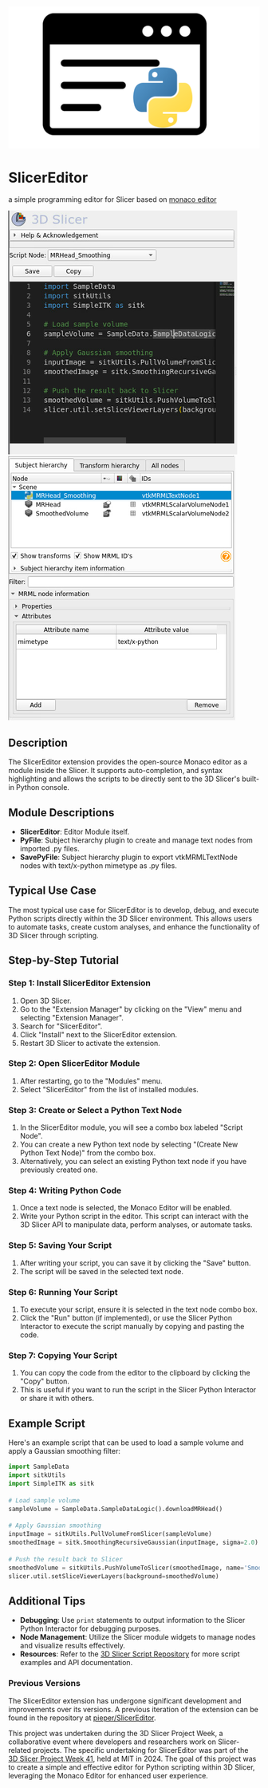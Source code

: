 <img src="./SlicerEditor.png">

# SlicerEditor
a simple programming editor for Slicer based on [monaco editor](https://microsoft.github.io/monaco-editor/)


![Slicer Editor](screenshot.png) ![Python TextNode](screenshot_2.png)


## Description

The SlicerEditor extension provides the open-source Monaco editor as a module inside the Slicer. It supports auto-completion, and syntax highlighting and allows the scripts to be directly sent to the 3D Slicer's built-in Python console.

## Module Descriptions

- **SlicerEditor**: Editor Module itself.
- **PyFile**: Subject hierarchy plugin to create and manage text nodes from imported .py files.
- **SavePyFile**: Subject hierarchy plugin to export vtkMRMLTextNode nodes with text/x-python mimetype as .py files.

## Typical Use Case

The most typical use case for SlicerEditor is to develop, debug, and execute Python scripts directly within the 3D Slicer environment. This allows users to automate tasks, create custom analyses, and enhance the functionality of 3D Slicer through scripting.

## Step-by-Step Tutorial

### Step 1: Install SlicerEditor Extension
1. Open 3D Slicer.
2. Go to the "Extension Manager" by clicking on the "View" menu and selecting "Extension Manager".
3. Search for "SlicerEditor".
4. Click "Install" next to the SlicerEditor extension.
5. Restart 3D Slicer to activate the extension.

### Step 2: Open SlicerEditor Module
1. After restarting, go to the "Modules" menu.
2. Select "SlicerEditor" from the list of installed modules.

### Step 3: Create or Select a Python Text Node
1. In the SlicerEditor module, you will see a combo box labeled "Script Node".
2. You can create a new Python text node by selecting "(Create New Python Text Node)" from the combo box.
3. Alternatively, you can select an existing Python text node if you have previously created one.

### Step 4: Writing Python Code
1. Once a text node is selected, the Monaco Editor will be enabled.
2. Write your Python script in the editor. This script can interact with the 3D Slicer API to manipulate data, perform analyses, or automate tasks.

### Step 5: Saving Your Script
1. After writing your script, you can save it by clicking the "Save" button.
2. The script will be saved in the selected text node.

### Step 6: Running Your Script
1. To execute your script, ensure it is selected in the text node combo box.
2. Click the "Run" button (if implemented), or use the Slicer Python Interactor to execute the script manually by copying and pasting the code.

### Step 7: Copying Your Script
1. You can copy the code from the editor to the clipboard by clicking the "Copy" button.
2. This is useful if you want to run the script in the Slicer Python Interactor or share it with others.

## Example Script

Here's an example script that can be used to load a sample volume and apply a Gaussian smoothing filter:

```python
import SampleData
import sitkUtils
import SimpleITK as sitk

# Load sample volume
sampleVolume = SampleData.SampleDataLogic().downloadMRHead()

# Apply Gaussian smoothing
inputImage = sitkUtils.PullVolumeFromSlicer(sampleVolume)
smoothedImage = sitk.SmoothingRecursiveGaussian(inputImage, sigma=2.0)

# Push the result back to Slicer
smoothedVolume = sitkUtils.PushVolumeToSlicer(smoothedImage, name='SmoothedVolume')
slicer.util.setSliceViewerLayers(background=smoothedVolume)
```

## Additional Tips

- **Debugging**: Use `print` statements to output information to the Slicer Python Interactor for debugging purposes.
- **Node Management**: Utilize the Slicer module widgets to manage nodes and visualize results effectively.
- **Resources**: Refer to the [3D Slicer Script Repository](https://slicer.readthedocs.io/en/latest/developer_guide/script_repository.html) for more script examples and API documentation.

### Previous Versions

The SlicerEditor extension has undergone significant development and improvements over its versions. A previous iteration of the extension can be found in the repository at [pieper/SlicerEditor](https://github.com/pieper/SlicerEditor).

This project was undertaken during the 3D Slicer Project Week, a collaborative event where developers and researchers work on Slicer-related projects. The specific undertaking for SlicerEditor was part of the [3D Slicer Project Week 41](https://projectweek.na-mic.org/PW41_2024_MIT/Projects/SimpleEditorForPythonScripting/), held at MIT in 2024. The goal of this project was to create a simple and effective editor for Python scripting within 3D Slicer, leveraging the Monaco Editor for enhanced user experience.